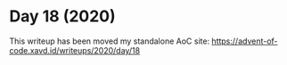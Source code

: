 # Day 18 (2020)

This writeup has been moved my standalone AoC site: https://advent-of-code.xavd.id/writeups/2020/day/18

